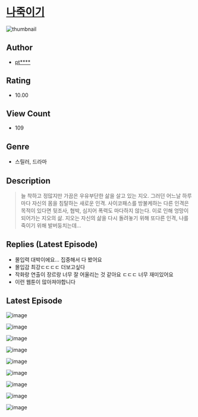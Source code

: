 # [나죽이기](https://comic.naver.com/bestChallenge/list?titleId=810377)
![thumbnail](https://image-comic.pstatic.net/user_contents_data/challenge_comic/2023/05/23/356776/upload_3630242578570699315_480x623.jpeg)

## Author
- [pt****](https://comic.naver.com/artistTitle?id=356776)

## Rating
- 10.00

## View Count
- 109

## Genre
- 스릴러, 드라마

## Description
> 늘 착하고 정많지만 가끔은 우유부단한 삶을 살고 있는 지오. 그러던 어느날 하루마다 자신의 몸을 침탈하는 새로운 인격. 사이코패스를 방불케하는 다른 인격은 목적이 있다면 뒷조사, 협박, 심지어 폭력도 마다하지 않는다. 이로 인해 엉망이 되어가는 지오의 삶. 지오는 자신의 삶을 다시 돌려놓기 위해 또다른 인격, 나를 죽이기 위해 발버둥치는데...

## Replies (Latest Episode)
- 몰입력 대박이에요... 집중해서 다 봤어요
- 몰입감 최강ㄷㄷㄷㄷ 더보고싶다
- 작화랑 연출이 장르랑 너무 잘 어울리는 것 같아요 ㄷㄷㄷ 너무 재미있어요
- 이런 웹툰이 많아져야합니다

## Latest Episode
![image](https://image-comic.pstatic.net/user_contents_data/challenge_comic/2023/05/23/356776/upload_3559308496504959540.jpeg)

![image](https://image-comic.pstatic.net/user_contents_data/challenge_comic/2023/05/23/356776/upload_3990815107610392885.jpeg)

![image](https://image-comic.pstatic.net/user_contents_data/challenge_comic/2023/05/23/356776/upload_7306027383305613620.jpeg)

![image](https://image-comic.pstatic.net/user_contents_data/challenge_comic/2023/05/23/356776/upload_3832625101302543971.jpeg)

![image](https://image-comic.pstatic.net/user_contents_data/challenge_comic/2023/05/23/356776/upload_7161674718703478324.jpeg)

![image](https://image-comic.pstatic.net/user_contents_data/challenge_comic/2023/05/23/356776/upload_3919087590312521827.jpeg)

![image](https://image-comic.pstatic.net/user_contents_data/challenge_comic/2023/05/23/356776/upload_7162472049283379762.jpeg)

![image](https://image-comic.pstatic.net/user_contents_data/challenge_comic/2023/05/23/356776/upload_4134641154156541542.jpeg)

![image](https://image-comic.pstatic.net/user_contents_data/challenge_comic/2023/05/23/356776/upload_3919879033364887398.jpeg)
